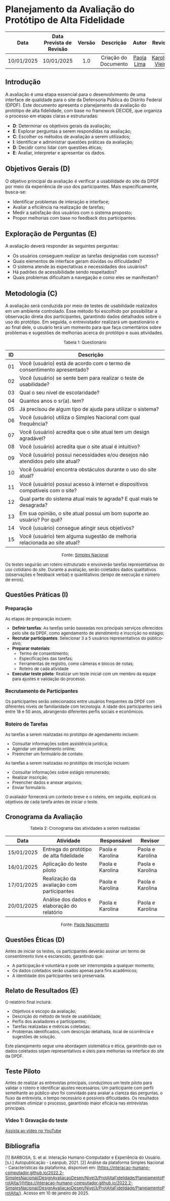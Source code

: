 # Planejamento da Avaliação do Protótipo de Alta Fidelidade

|    Data    | Data Prevista de Revisão | Versão |      Descrição       |                    Autor                    | Revisor |
| :--------: | :----------------------: | :----: | :------------------: | :-----------------------------------------: | :-----: |
| 10/01/2025 |        10/01/2025        |  1.0   | Criação do Documento | [Paola Lima](https://github.com/paolaalim) |    [Karolina Vieira](https://github.com/Karolina91)     |

## Introdução

A avaliação é uma etapa essencial para o desenvolvimento de uma interface de qualidade para o site da Defensoria Pública do Distrito Federal (DPDF). Este documento apresenta o planejamento da avaliação do protótipo de alta fidelidade, com base no framework DECIDE, que organiza o processo em etapas claras e estruturadas:

- **D**: Determinar os objetivos gerais da avaliação;
- **E**: Explorar perguntas a serem respondidas na avaliação;
- **C**: Escolher os métodos de avaliação a serem utilizados;
- **I**: Identificar e administrar questões práticas da avaliação;
- **D**: Decidir como lidar com questões éticas;
- **E**: Avaliar, interpretar e apresentar os dados.

## Objetivos Gerais (D)

O objetivo principal da avaliação é verificar a usabilidade do site da DPDF por meio da experiência de uso dos participantes. Mais especificamente, busca-se:

- Identificar problemas de interação e interface;
- Avaliar a eficiência na realização de tarefas;
- Medir a satisfação dos usuários com o sistema proposto;
- Propor melhorias com base no feedback dos participantes.

## Exploração de Perguntas (E)

A avaliação deverá responder às seguintes perguntas:

- Os usuários conseguem realizar as tarefas designadas com sucesso?
- Quais elementos de interface geram dúvidas ou dificuldades?
- O sistema atende às expectativas e necessidades dos usuários?
- Há padrões de acessibilidade sendo respeitados?
- Quais problemas dificultam a navegação e como eles se manifestam?

## Metodologia (C)

A avaliação será conduzida por meio de testes de usabilidade realizados em um ambiente controlado. Esse método foi escolhido por possibilitar a observação direta dos participantes, garantindo dados detalhados sobre o uso do protótipo. Em seguida, o entrevistador realizará um questionário e ao final dele, o usuário terá um momento para que faça comentários sobre problemas e sugestões de melhorias acerca do protótipo e suas atividades.

<font size="2"><p style="text-align: center">Tabela 1: Questionário</p></font>

| ID  | Descrição                                                                 |
|-----|---------------------------------------------------------------------------|
| 01  | Você (usuário) está de acordo com o termo de consentimento apresentado?   |
| 02  | Você (usuário) se sente bem para realizar o teste de usabilidade?         |
| 03  | Qual o seu nível de escolaridade?                                         |
| 04  | Quantos anos o sr(a). tem?                                                |
| 05  | Já precisou de algum tipo de ajuda para utilizar o sistema?               |
| 06  | Você (usuário) utiliza o Simples Nacional com qual frequência?            |
| 07  | Você (usuário) acredita que o site atual tem um design agradável?         |
| 08  | Você (usuário) acredita que o site atual é intuitivo?                     |
| 09  | Você (usuário) possui necessidades e/ou desejos não atendidos pelo site atual? |
| 10  | Você (usuário) encontra obstáculos durante o uso do site atual?           |
| 11  | Você (usuário) possui acesso à internet e dispositivos compatíveis com o site? |
| 12  | Qual parte do sistema atual mais te agrada? E qual mais te desagrada?     |
| 13  | Em sua opinião, o site atual possui um bom suporte ao usuário? Por quê?   |
| 14  | Você (usuário) consegue atingir seus objetivos?                           |
| 15  | Você (usuário) tem alguma sugestão de melhoria relacionada ao site atual? |


<font size="2"><p style="text-align: center">Fonte:
[Simples Nacional](https://interacao-humano-computador.github.io/2022.2-SimplesNacional/DesignAvaliacaoDesen/Nivel3/ProtAltaFidelidade/PlanejamentoProtAlta/)

Os testes seguirão um roteiro estruturado e envolverão tarefas representativas do uso cotidiano do site. Durante a avaliação, serão coletados dados qualitativos (observações e feedback verbal) e quantitativos (tempo de execução e número de erros).

## Questões Práticas (I)

### Preparação

As etapas de preparação incluem:

- **Definir tarefas**: As tarefas serão baseadas nos principais serviços oferecidos pelo site da DPDF, como agendamento de atendimento e inscrição no estágio;
- **Recrutar participantes**: Selecionar 3 a 5 usuários representativos do público-alvo;
- **Preparar materiais**:
  - Termo de consentimento;
  - Especificações das tarefas;
  - Ferramentas de registro, como câmeras e blocos de notas;
  - Roteiro de cada atividade
- **Executar teste piloto**: Realizar um teste inicial com um membro da equipe para ajustes e validação do processo.

### Recrutamento de Participantes

Os participantes serão selecionados entre usuários frequentes da DPDF com diferentes níveis de familiaridade com tecnologia. A idade dos participantes será entre 18 e 50 anos, abrangendo diferentes perfis sociais e econômicos.

### Roteiro de Tarefas

As tarefas a serem realizadas no protótipo de agendamento incluem:

- Consultar informações sobre assistência jurídica;
- Agendar um atendimento online;
- Preencher um formulário de contato.

As tarefas a serem realizadas no protótipo de inscrição incluem:

- Consultar informações sobre estágio remunerado;
- Realizar inscrição;
- Preencher dados e anexar arquivos;
- Enviar formulário.

O avaliador fornecerá um contexto breve e o roteiro, em seguida, explicará os objetivos de cada tarefa antes de iniciar o teste.

## Cronograma da Avaliação

<font size="2"><p style="text-align: center">Tabela 2: Cronograma das atividades a serem realizadas</p></font>

| Data       | Atividade                              | Responsável         | Revisor        |
|------------|----------------------------------------|---------------------|----------------|
| 15/01/2025 | Entrega do protótipo de alta fidelidade | Paola e Karolina    | Paola e Karolina |
| 16/01/2025 | Aplicação do teste piloto              | Paola e Karolina  | Paola e Karolina          |
| 17/01/2025 | Realização da avaliação com participantes | Paola e Karolina       | Paola e Karolina    |
| 20/01/2025 | Análise dos dados e elaboração do relatório | Paola e Karolina       | Paola e Karolina   |

<font size="2"><p style="text-align: center">Fonte:
[Paola Nascimento](https://github.com/paolaalim)

## Questões Éticas (D)

Antes de iniciar os testes, os participantes deverão assinar um termo de consentimento livre e esclarecido, garantindo que:

- A participação é voluntária e pode ser interrompida a qualquer momento;
- Os dados coletados serão usados apenas para fins acadêmicos;
- A identidade dos participantes será preservada.

## Relato de Resultados (E)

O relatório final incluirá:

- Objetivos e escopo da avaliação;
- Descrição do método de teste de usabilidade;
- Perfis dos avaliadores e participantes;
- Tarefas realizadas e métricas coletadas;
- Problemas identificados, com descrição detalhada, local de ocorrência e sugestões de solução.

Este planejamento segue uma abordagem sistemática e ética, garantindo que os dados coletados sejam representativos e úteis para melhorias na interface do site da DPDF.

## Teste Piloto

Antes de realizar as entrevistas principais, conduzimos um teste piloto para validar o roteiro e identificar ajustes necessários. Um participante com perfil semelhante ao público-alvo foi convidado para avaliar a clareza das perguntas, o fluxo da entrevista, o tempo necessário e possíveis dificuldades. Os resultados permitiram otimizar o processo, garantindo maior eficácia nas entrevistas principais.

### Video 1: Gravação do teste

[Assista ao vídeo no YouTube](link)


## Bibliografia
[1] BARBOSA, S. et al. Interação Humano-Computador e Experiência do Usuário. [s.l.] Autopublicação - Leanpub, 2021.
[2] Análise da plataforma Simples Nacional - Características da plataforma, disponível em: [https://interacao-humano-computador.github.io/2022.2-SimplesNacional/DesignAvaliacaoDesen/Nivel3/ProtAltaFidelidade/PlanejamentoProtAlta/](https://interacao-humano-computador.github.io/2022.2-SimplesNacional/DesignAvaliacaoDesen/Nivel3/ProtAltaFidelidade/PlanejamentoProtAlta/). Acesso em 10 de janeiro de 2025.
